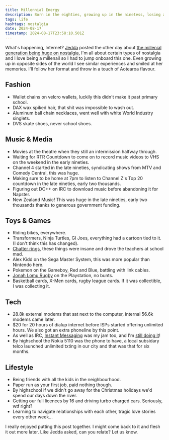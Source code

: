 ```yaml
---
title: Millennial Energy
description: Born in the eighties, growing up in the ninetess, losing and finding myself in the two thousands.
tags: life
hashtags: nostalgia
date: 2024-08-17
timestamp: 2024-08-17T23:58:10.501Z
---
```


What's happening, Internet? [Jedda](https://jeddacp.com) posted the other day about [the millenial generation being huge on nostalgia](https://notes.jeddacp.com/my-millennial-memories/), I'm all about certain types of nostalgia and I love being a millenail so I had to jump onboard this one. Even growing up in opposite sides of the world I see similar experiences and smiled at her memories. I'll follow her format and throw in a touch of Aotearoa flavour.

## Fashion

- Wallet chains on velcro wallets, luckily this didn't make it past primary school.
- DAX wax spiked hair, that shit was impossible to wash out.
- Aluminum ball chain necklaces, went well with white World Industry singlets.
- DVS skate shoes, never school shoes.

## Music & Media

- Movies at the theatre when they still an intermission halfway through.
- Waiting for RTR Countdown to come on to record music videos to VHS on the weekend in the early nineties.
- Channel 4 started in the late nineties, syndicating shows from MTV and Comedy Central, this was huge.
- Making sure to be home at 7pm to listen to Channel Z's Top 20 countdown in the late nineties, early two thousands.
- Figuring out DC++ on IRC to download music before abandoning it for Napster.
- New Zealand Music! This was huge in the late nineties, early two thousands thanks to generous government funding.

## Toys & Games

- Riding bikes, everywhere.
- Transformers, Ninja Turtles, GI Joes, everything had a cartoon tied to it. (I don't think this has changed).
- [Chatter rings](https://en.wikipedia.org/wiki/Chatter_ring), these things were insane and drove the teachers at school mad.
- Alex Kidd on the Sega Master System, this was more popular than Nintendo here.
- Pokemon on the Gameboy, Red and Blue, battling with link cables.
- [Jonah Lomu Rugby](https://en.wikipedia.org/wiki/Jonah_Lomu_Rugby) on the Playstation, no bunts.
- Basketball cards, X-Men cards, rugby league cards. If it was collectible, I was collecting it.

## Tech

- 28.8k external modems that sat next to the computer, internal 56.6k modems came later.
- $20 for 20 hours of dialup internet before ISPs started offering unlimited hours. We also got an extra phoneline by this point.
- As well as IRC, [Instant Messaging](/posts/instant-messaging/) was my jam too, and I'm [still doing it](/posts/instant-messaging-on-xmpp/)!
- By highschool the Nokia 5110 was the phone to have, a local subsidary telco launched unlimited txting in our city and that was that for six months.

## Lifestyle

- Being friends with all the kids in the neighbourhood.
- Paper run as your first job, paid nothing though.
- By highschool if we didn't go away for the Christmas holidays we'd spend our days down the river.
- Getting our full licences by 16 and driving turbo charged cars. Seriously, wtf right?
- Learning to navigate relationships with each other, tragic love stories every other week...

I really enjoyed putting this post together. I might come back to it and flesh it out more later. Like Jedda asked, can you relate? Let us know.